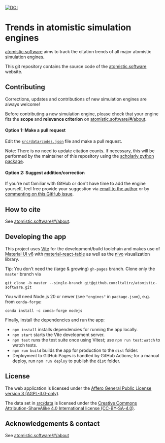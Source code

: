 [![DOI](https://zenodo.org/badge/327603600.svg)](https://zenodo.org/badge/latestdoi/327603600)

# Trends in atomistic simulation engines

[atomistic.software](https://atomistic.software/#/) aims to track the citation trends of all major atomistic simulation engines.

This git repository contains the source code of the [atomistic.software](https://atomistic.software/#/) website.

## Contributing

Corrections, updates and contributions of new simulation engines are always welcome!

Before contributing a new simulation engine, please check that your engine fits the **scope** and **relevance criterion** on [atomistic.software/#/about](https://atomistic.software/#/about).

#### Option 1: Make a pull request

Edit the [`src/data/codes.json`](src/data/codes.json) file and make a pull request.

Note: There is no need to update citation counts.
If necessary, this will be performed by the maintainer of this repository using the [scholarly python package](https://github.com/scholarly-python-package/scholarly).

#### Option 2: Suggest addition/correction

If you're not familiar with GitHub or don't have time to add the engine yourself, feel free provide your suggestion via [email to the author](mailto:leopold.talirz@gmail.com) or by [commenting on this GitHub issue](https://github.com/ltalirz/atomistic-software/issues/21).

## How to cite

See [atomistic.software/#/about](https://atomistic.software/#/about).

## Developing the app

This project uses [Vite](https://vitejs.dev/) for the development/build toolchain and makes use of [Material UI v6](https://mui.com/) with [material-react-table](https://www.material-react-table.com/) as well as the [nivo](https://github.com/plouc/nivo) visualization library.

Tip: You don't need the (large & growing) `gh-pages` branch. Clone only the `master` branch via

```terminal
git clone -b master --single-branch git@github.com:ltalirz/atomistic-software.git
```

You will need Node.js 20 or newer (see `"engines"` in `package.json`), e.g. from `conda-forge`:

```terminal
conda install -c conda-forge nodejs
```

Finally, install the dependencies and run the app:

- `npm install` installs dependencies for running the app locally.
- `npm start` starts the Vite development server.
- `npm test` runs the test suite once using Vitest; use `npm run test:watch` to watch tests.
- `npm run build` builds the app for production to the `dist` folder.
- Deployment to GitHub Pages is handled by GitHub Actions; for a manual deploy, run `npm run deploy` to publish the `dist` folder.

## License

The web application is licensed under the [Affero General Public License version 3 (AGPL-3.0-only)](./LICENSE).

The data set in [src/data](./src/data) is licensed under the [Creative Commons Attribution-ShareAlike 4.0 International license (CC-BY-SA-4.0)](http://creativecommons.org/licenses/by-sa/4.0/).

## Acknowledgements & contact

See [atomistic.software/#/about](https://atomistic.software/#/about)
